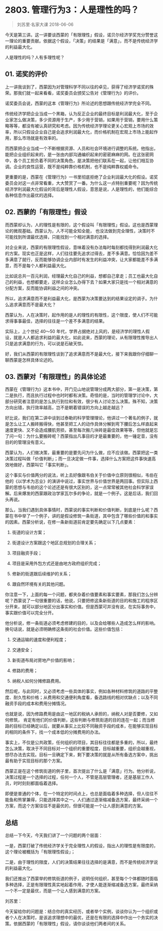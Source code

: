 # 2803. 管理行为3：人是理性的吗？
> 刘苏里·名家大课
2018-06-06

今天是第三讲。这一讲要谈西蒙的「有限理性」假设，诺贝尔经济学奖充分赞誉这一理论的重要贡献。依据这个假设，「决策」的结果是「满意」，而不是传统经济学的利益最大化。

人是理性的吗？人有多理性呢？

## 01. 诺奖的评价

上一讲我谈到了，西蒙因为对管理科学不同以往的卓见，获得了经济学诺奖的殊荣。那我们就一起来看看，诺奖委员会颁奖公告对《管理行为》的评价。

诺奖委员会说，西蒙的这本《管理行为》所论述的思想跟传统经济学完全不同。

传统经济学把企业当成一个黑箱，认为反正企业的最终目标是利润最大化，至于企业家怎么做决策，多少资源用于生产，多少用于营销，如果用于营销，要用什么策略等等，都没有被认真研究和考虑。因为传统经济学理论更关心宏观上市场的效率，所以只假设企业自己是会追求利润最大化，而价格机制在宏观上市场上能起作用，那么市场就是有效率的。

而西蒙把企业当成一个不断根据资源、人员和社会环境进行调整的系统。他指出，能把企业组织起来的，是一张由内部沟通编织起来的密密麻麻的网。在这张密网中，各个员工担负着不同的决策角色，是决策把他们联系在一起，让他们相互协调。企业的良性运营，既不是纯粹靠价格机制，也不是纯粹靠权威命令。

更重要的是，西蒙在《管理行为》一书里彻底拒绝了企业利润最大化的假设。诺奖委员会对这一点非常看重，大大赞赏了一番。为什么这一点特别重要呢？因为传统经济学利润最大化假设的背后是理性人假设，意思是说，人是理性的，他们能综合各种信息作出最优的选择。

## 02. 西蒙的「有限理性」假设

而西蒙却认为，人的理性是有限的，这个假设叫「有限理性」假设。这也是西蒙理论的微观基础。西蒙认为，人不可能全知全能， 也没法做到完全理性，决策时不可能找到所谓最优选择，只能找到一个相对满意的选择。

对企业来说，西蒙的有限理性假设，意味着没有办法每时每刻都找得到利润最大化的方案。现实也正是这样，人们往往要先追求过得去，差不多满意。恰恰因为差不多满意了就行，反而能够协调企业内部时有发生的利益冲突，让大家都能差不多满意，而不是每个人都利益最大化。

比如说总共一百元利润，经理最大化自己的利益，想都自己拿走；员工也最大化自己的利益，也想都要走，这样企业怎么办得下去？如果大家只是找一个相对满意的分配方案，反而能协调利益之间的冲突。

所以，追求满意而不是利益最大化，是西蒙为决策要达到的结果设定的调子。为什么追求满意而不是最大化？

西蒙认为，人在决策时，起作用的是人的理性的有限性，这个限度，使人们不可能求得事事最佳，选择的往往是一个差不多满意的结果。

实际上，上个世纪 40～50 年代，学界占据绝对上风的，是经济学的理性人假设，就是人人都追求利益的最大化，如此说来，西蒙的理论，从有限理性推导出人只是追求满意的行为，可以说是石破天惊。

好，我们从西蒙的有限理性谈到了追求满意而不是最大化，接下来我跟你仔细聊一聊西蒙是怎样具体论述的。

## 03. 西蒙对「有限理性」的具体论述

西蒙在《管理行为》这本书中，开门见山地说管理分成两大部分，第一是决策，第二是执行，而且执行过程中也时时都有决策。奇怪的是，当时的管理学讨论中，大部分研究者注意的是怎么执行到位和有效，很少有人讨论怎么决策。殊不知，决策方向出错，执行效率越高，岂不是朝着错误的方向上越走越远？

好比说，我们在第二讲中谈到过泰勒的科学管理理论，他讲过一个著名的例子，就是怎么让工人搬砖搬得快，他甚至把工人的动作具体分解到弯下腰后怎么样直起来速度更快、又不会造成腰肌劳损，甚至每次搬几块砖是最佳效果等等，但他就是忘了问一句：为什么要搬砖呢？西蒙指出凡事目的才是最重要的，他一锤定音，没有目的的管理没有意义。

西蒙认为，人们做决策，最重要的是要先问为什么做，应不应该做。西蒙把这一类决策过程叫做「价值判断」；而一旦决定做一件事，选择什么方案把这件事快速高效地做好，西蒙叫它「事实判断」。

这个事实与价值两分的说法，听上去好像跟韦伯关于价值中立原则很相似，韦伯在他的《以学术为志业》的演讲中说过，事实世界与价值世界是两回事。但实际上西蒙的思想与韦伯的这个论述还是有很大区别的，这一点常常被其他社会科学家误解。后来爆发的西蒙跟政治学家瓦尔多的争论，就是一个例子。这是后话，我们回头再说。

那么，当我们遇到具体事情时，西蒙说的事实判断和价值判断，到底是什么呢？西蒙在书中举了一个例子，讲的是假设修筑一条街道，其中包含了哪些价值的和事实的因素。西蒙分析说，在修一条新街道前肯定要先确定以下几点要素：

1. 街道的设计方案；

2. 街道设计方案跟这个地区总规划的合理关系；

3. 项目融资手段；

4. 项目是采用外包方式还是由地方政府组织完成；

5. 修新的街道跟后续维护的关系；

6. 跟自然环境有关的其他问题。

你注意一下，上面的每一个问题，都夹杂着价值要素和事实要素，那我们怎么分辨呢？西蒙说了一句很重要的话，他说，只要把修这条新街道的目的和施工的程序区分开来，就可以部分地区分出事实和价值。但是西蒙可并没有说，在实际事务中，事实跟价值可以完全分开。

他分析说，修一条街道必须考虑修建的目的，以及会给哪些人造成怎么样的影响。换句话说，就是必须明确修这条街的社会价值。这些价值包括：

1. 交通运输的速度和便利程度；

2. 交通安全；

3. 新街道布局对房地产价值的影响；

4. 修路的费用；

5. 纳税人如何分摊修路费用。

然后呢，与此同时，又必须考虑一些具体的事实，例如各种材料修筑的道路的平整度、耐久性和价格；从费用和交通便利角度看，备选路线的相对优缺点；以及不同融资手段的成本和费用分摊情况。

也就是说，因为修路费用是由这一地区的税纳人承担的，纳税人对是否要修，又如何修筑， 肯定有他们的价值判断，这些判断与修筑街道的目的连在一起；而当修路的目标已经确定以后，就要从事实上比较不同融资手段的成本，在能够实现目标的相同的条件下，找一个成本低的分摊费用的办法。

事实上，不仅是公共政策，任何组织的项目，其目标往往都是多重的，所以，最终怎么决策，取决于不同目标对一个组织的重要程度，目标越重要，组织会越重视，想尽办法去实现。目标一旦确定下来，剩下要决策的就是从所有备选方案中，挑出最有助于实现目标的那个方案。

西蒙正是在这个修筑街道的例子里，首次提出了什么是「满意」行为。他分析说，决策过程是一个选择的过程，任何一个人，不管是高层管理者，还是基层工作人员，时时刻刻都面临着选择。

即便是普通的个体，在一个特定的时间点上，也总是面临着多种选择，但人往往不能鱼和熊掌兼得，只能选择其中之一。人们通过逐渐缩减备选方案，最终采纳一个方案，而这个方案往往不是最优的，但很可能是一个让人感到满意的方案。

## 总结

总结一下今天，今天我们讲了一个问题的两个层面：

一是，西蒙打破了传统经济学关于完全理性人的假设，指出人的理性是有限度的，这个理论被概括为「有限理性假设」；

二是，由于理性的限度，人们的决策结果往往选择的是满意，而不是传统经济学说的利益最大化。

我们还推出了西蒙举的修筑街道的例子，说明任何组织，甚至每个个体都随时面临多种选择，正是有限理性真实地起着作用，才使人能逐渐缩减备选方案，最终采纳一个不一定是最优，而是一个让人感到满意的方案。

刘苏里：

今天留给你的问题是：结合你的真实经历，或者举个实例，谈谈你认为一个组织或者个人在决策时，是该追求理想中的最优，还是在有限的选择中作出一个务实的决策。依据西蒙的「有限理性」假设，请你谈谈他们两者间的关系。

